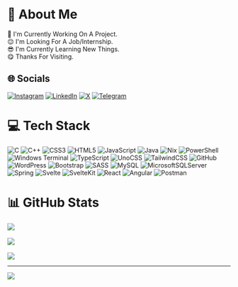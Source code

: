 # 💫 About Me
👑 I'm Currently Working On A Project.<br>😌 I'm Looking For A Job/Internship.<br>😎 I'm Currently Learning New Things.<br>😋 Thanks For Visiting.


## 🌐 Socials
[![Instagram](https://img.shields.io/badge/Instagram-%23E4405F.svg?logo=Instagram&logoColor=white)](https://instagram.com/abhijeetdhikale007) [![LinkedIn](https://img.shields.io/badge/LinkedIn-%230077B5.svg?logo=linkedin&logoColor=white)](https://linkedin.com/in/abhijeet-dhikale) [![X](https://img.shields.io/badge/X-black.svg?logo=X&logoColor=white)](https://x.com/AbhijeetDhikale) [![Telegram](https://img.shields.io/badge/telegram-❤️-252850?style=plastic&logo=telegram)](https://t.me/AbhijeetDhikale007)

# 💻 Tech Stack
![C](https://img.shields.io/badge/c-%2300599C.svg?style=for-the-badge&logo=c&logoColor=white) ![C++](https://img.shields.io/badge/c++-%2300599C.svg?style=for-the-badge&logo=c%2B%2B&logoColor=white) ![CSS3](https://img.shields.io/badge/css3-%231572B6.svg?style=for-the-badge&logo=css3&logoColor=white) ![HTML5](https://img.shields.io/badge/html5-%23E34F26.svg?style=for-the-badge&logo=html5&logoColor=white) ![JavaScript](https://img.shields.io/badge/javascript-%23323330.svg?style=for-the-badge&logo=javascript&logoColor=%23F7DF1E) ![Java](https://img.shields.io/badge/java-%23ED8B00.svg?style=for-the-badge&logo=openjdk&logoColor=white) ![Nix](https://img.shields.io/badge/NIX-5277C3.svg?style=for-the-badge&logo=NixOS&logoColor=white) ![PowerShell](https://img.shields.io/badge/PowerShell-%235391FE.svg?style=for-the-badge&logo=powershell&logoColor=white) ![Windows Terminal](https://img.shields.io/badge/Windows%20Terminal-%234D4D4D.svg?style=for-the-badge&logo=windows-terminal&logoColor=white) ![TypeScript](https://img.shields.io/badge/typescript-%23007ACC.svg?style=for-the-badge&logo=typescript&logoColor=white) ![UnoCSS](https://img.shields.io/badge/unocss-333333.svg?style=for-the-badge&logo=unocss&logoColor=white) ![TailwindCSS](https://img.shields.io/badge/tailwindcss-%2338B2AC.svg?style=for-the-badge&logo=tailwind-css&logoColor=white) ![GitHub](https://img.shields.io/badge/github-%23121011.svg?style=for-the-badge&logo=github&logoColor=white) ![WordPress](https://img.shields.io/badge/WordPress-%23117AC9.svg?style=for-the-badge&logo=WordPress&logoColor=white) ![Bootstrap](https://img.shields.io/badge/bootstrap-%238511FA.svg?style=for-the-badge&logo=bootstrap&logoColor=white) ![SASS](https://img.shields.io/badge/SASS-hotpink.svg?style=for-the-badge&logo=SASS&logoColor=white) ![MySQL](https://img.shields.io/badge/mysql-4479A1.svg?style=for-the-badge&logo=mysql&logoColor=white) ![MicrosoftSQLServer](https://img.shields.io/badge/Microsoft%20SQL%20Server-CC2927?style=for-the-badge&logo=microsoft%20sql%20server&logoColor=white) ![Spring](https://img.shields.io/badge/spring-%236DB33F.svg?style=for-the-badge&logo=spring&logoColor=white) ![Svelte](https://img.shields.io/badge/svelte-%23f1413d.svg?style=for-the-badge&logo=svelte&logoColor=white) ![SvelteKit](https://img.shields.io/badge/sveltekit-%23ff3e00.svg?style=for-the-badge&logo=svelte&logoColor=white) ![React](https://img.shields.io/badge/react-%2320232a.svg?style=for-the-badge&logo=react&logoColor=%2361DAFB) ![Angular](https://img.shields.io/badge/angular-%23DD0031.svg?style=for-the-badge&logo=angular&logoColor=white) ![Postman](https://img.shields.io/badge/Postman-FF6C37?style=for-the-badge&logo=postman&logoColor=white)
# 📊 GitHub Stats
![](https://github-readme-stats.vercel.app/api?username=AbhijeetDhikale007&theme=holi&hide_border=true&include_all_commits=false&count_private=false)<br/><br/>
![](https://github-readme-streak-stats.herokuapp.com/?user=AbhijeetDhikale007&theme=holi&hide_border=true)<br/><br/>
![](https://github-readme-stats.vercel.app/api/top-langs/?username=AbhijeetDhikale007&theme=holi&hide_border=true&include_all_commits=false&count_private=false&layout=compact)

---
[![](https://visitcount.itsvg.in/api?id=AbhijeetDhikale007&icon=0&color=0)](https://visitcount.itsvg.in)
